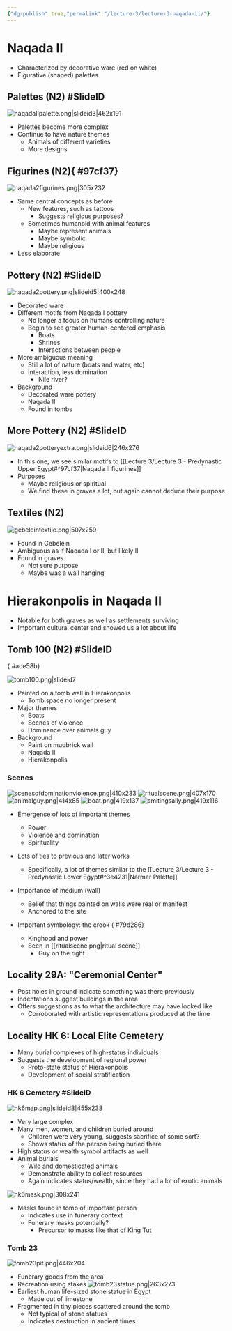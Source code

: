 ```yaml
---
{"dg-publish":true,"permalink":"/lecture-3/lecture-3-naqada-ii/"}
---
```


# Naqada II
- Characterized by decorative ware (red on white)
- Figurative (shaped) palettes

## Palettes (N2) #SlideID


![naqadaIIpalette.png|slideid3|462x191](/img/user/Images/naqadaIIpalette.png)


- Palettes become more complex
- Continue to have nature themes
	- Animals of different varieties
	- More designs

## Figurines (N2){ #97cf37}


![naqada2figurines.png|305x232](/img/user/Images/naqada2figurines.png)
- Same central concepts as before
	- New features, such as tattoos
		- Suggests religious purposes?
	- Sometimes humanoid with animal features
		- Maybe represent animals
		- Maybe symbolic
		- Maybe religious
- Less elaborate
## Pottery (N2) #SlideID


![naqada2pottery.png|slideid5|400x248](/img/user/Images/naqada2pottery.png)


- Decorated ware
- Different motifs from Naqada I pottery
	- No longer a focus on humans controlling nature
	- Begin to see greater human-centered emphasis
		- Boats
		- Shrines
		- Interactions between people
- More ambiguous meaning
	- Still a lot of nature (boats and water, etc)
	- Interaction, less domination
		- Nile river?
- Background
	- Decorated ware pottery
	- Naqada II
	- Found in tombs

## More Pottery (N2) #SlideID


![naqada2potteryextra.png|slideid6|246x276](/img/user/Images/naqada2potteryextra.png)


- In this one, we see similar motifs to [[Lecture 3/Lecture 3 - Predynastic Upper Egypt#^97cf37\|Naqada II figurines]]
- Purposes
	- Maybe religious or spiritual
	- We find these in graves a lot, but again cannot deduce their purpose

## Textiles (N2)
![gebeleintextile.png|507x259](/img/user/Images/gebeleintextile.png)
- Found in Gebelein
- Ambiguous as if Naqada I or II, but likely II
- Found in graves
	- Not sure purpose
	- Maybe was a wall hanging

# Hierakonpolis in Naqada II
- Notable for both graves as well as settlements surviving
- Important cultural center and showed us a lot about life

## Tomb 100 (N2) #SlideID
{ #ade58b}



![tomb100.png|slideid7](/img/user/Images/tomb100.png)


- Painted on a tomb wall in Hierakonpolis
	- Tomb space no longer present
- Major themes
	- Boats
	- Scenes of violence
	- Dominance over animals guy
- Background
	- Paint on mudbrick wall
	- Naqada II
	- Hierakonpolis

### Scenes
![scenesofdominationviolence.png|410x233](/img/user/Images/scenesofdominationviolence.png)
![ritualscene.png|407x170](/img/user/Images/ritualscene.png)
![animalguy.png|414x85](/img/user/Images/animalguy.png)
![boat.png|419x137](/img/user/Images/boat.png)
![smitingsally.png|419x116](/img/user/Images/smitingsally.png)
- Emergence of lots of important themes
	- Power
	- Violence and domination
	- Spirituality
- Lots of ties to previous and later works
	- Specifically, a lot of themes similar to the [[Lecture 3/Lecture 3 - Predynastic Lower Egypt#^3e4231\|Narmer Palette]]
- Importance of medium (wall)
	- Belief that things painted on walls were real or manifest
	- Anchored to the site
- Important symbology: the crook
{ #79d286}

	- Kinghood and power
	- Seen in [[ritualscene.png|ritual scene]]
		- Guy on the right
## Locality 29A: "Ceremonial Center"
- Post holes in ground indicate something was there previously
- Indentations suggest buildings in the area
- Offers suggestions as to what the architecture may have looked like
	- Corroborated with artistic representations produced at the time
## Locality HK 6: Local Elite Cemetery
- Many burial complexes of high-status individuals
- Suggests the development of regional power
	- Proto-state status of Hierakonpolis
	- Development of social stratification
### HK 6 Cemetery #SlideID


![hk6map.png|slideid8|455x238](/img/user/Images/hk6map.png)


- Very large complex
- Many men, women, and children buried around
	- Children were very young, suggests sacrifice of some sort?
	- Shows status of the person being buried there
- High status or wealth symbol artifacts as well
- Animal burials
	- Wild and domesticated animals
	- Demonstrate ability to collect resources
	- Again indicates status/wealth, since they had a lot of exotic animals

![hk6mask.png|308x241](/img/user/Images/hk6mask.png)
- Masks found in tomb of important person
	- Indicates use in funerary context
	- Funerary masks potentially?
		- Precursor to masks like that of King Tut
### Tomb 23
![tomb23pit.png|446x204](/img/user/Images/tomb23pit.png)
- Funerary goods from the area
- Recreation using stakes
![tomb23statue.png|263x273](/img/user/Images/tomb23statue.png)
- Earliest human life-sized stone statue in Egypt
	- Made out of limestone
- Fragmented in tiny pieces scattered around the tomb
	- Not typical of stone statues
	- Indicates destruction in ancient times